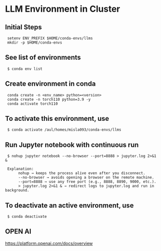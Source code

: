 # LLM Environment in Cluster

## Initial Steps
     setenv ENV_PREFIX $HOME/conda-envs/llms
     mkdir -p $HOME/conda-envs

## See list of environments
     $ conda env list

## Create environment in conda
     conda create -n <env_name> python=<version>
     conda create -n torch110 python=3.9 -y
     conda activate torch110


## To activate this environment, use

     $ conda activate /aul/homes/misla093/conda-envs/llms

## Run Jupyter notebook with continuous run
     $ nohup jupyter notebook --no-browser --port=8888 > jupyter.log 2>&1 &

     Explanation:
          nohup → keeps the process alive even after you disconnect.
          --no-browser → avoids opening a browser on the remote machine.
          --port=8888 → use any free port (e.g., 8888, 8890, 9000, etc.).
          > jupyter.log 2>&1 & → redirect logs to jupyter.log and run in background.

## To deactivate an active environment, use

     $ conda deactivate
## OPEN AI
https://platform.openai.com/docs/overview
